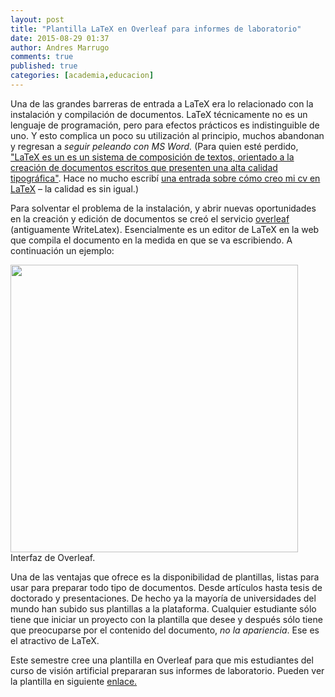 ```yaml
---
layout: post
title: "Plantilla LaTeX en Overleaf para informes de laboratorio"
date: 2015-08-29 01:37
author: Andres Marrugo
comments: true
published: true
categories: [academia,educacion]
---
```


Una de las grandes barreras de entrada a LaTeX era lo relacionado con la instalación y compilación de documentos. LaTeX técnicamente no es un lenguaje de programación, pero para efectos prácticos es indistinguible de uno. Y esto complica un poco su utilización al principio, muchos abandonan y regresan a *seguir peleando con MS Word.* <!-- more --> (Para quien esté perdido, ["LaTeX es un es un sistema de composición de textos, orientado a la creación de documentos escritos que presenten una alta calidad tipográfica"][1]. Hace no mucho escribí [una entrada sobre cómo creo mi cv en LaTeX][2] – la calidad es sin igual.)

Para solventar el problema de la instalación, y abrir nuevas oportunidades en la creación y edición de documentos se creó el servicio [overleaf][3] (antiguamente WriteLatex). Esencialmente es un editor de LaTeX en la web que compila el documento en la medida en que se va escribiendo. A continuación un ejemplo:

<div class="aic" style="width:460px"><a href="https://dl.dropboxusercontent.com/u/5279729/blog-pics/overleaf_project.png"><img src="https://dl.dropboxusercontent.com/u/5279729/blog-pics/overleaf_project.png" alt="" width="460" height="" border="0" /></a><br>
Interfaz de Overleaf.</div>

Una de las ventajas que ofrece es la disponibilidad de plantillas, listas para usar para preparar todo tipo de documentos. Desde artículos hasta tesis de doctorado y presentaciones. De hecho ya la mayoría de universidades del mundo han subido sus plantillas a la plataforma. Cualquier estudiante sólo tiene que iniciar un proyecto con la plantilla que desee y después sólo tiene que preocuparse por el contenido del documento, *no la apariencia*. Ese es el atractivo de LaTeX.

Este semestre cree una plantilla en Overleaf para que mis estudiantes del curso de visión artificial prepararan sus informes de laboratorio. Pueden ver la plantilla en siguiente [enlace.][4]

[1]: https://es.wikipedia.org/wiki/LaTeX "LaTeX - Wikipedia, la enciclopedia libre"
[2]: http://andresmarrugo.net/es/blog/2014/02/17/un-cv-moderno/ "Un cv moderno - andres marrugo"
[3]: https://www.overleaf.com/
[4]: https://www.overleaf.com/latex/templates/plantilla-imtr-3013-vision-artificial/wcdbvrkjngyq "Plantilla IMTR 3013 - Vision Artificial - LaTeX Template on Overleaf"